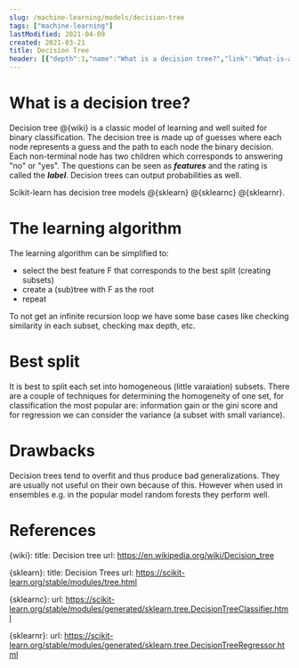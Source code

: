 ```yaml
---
slug: /machine-learning/models/decision-tree
tags: ["machine-learning"]
lastModified: 2021-04-09
created: 2021-03-21
title: Decision Tree
header: [{"depth":1,"name":"What is a decision tree?","link":"What-is-a-decision-tree?"},{"depth":1,"name":"The learning algorithm","link":"The-learning-algorithm"},{"depth":1,"name":"Best split","link":"Best-split"},{"depth":1,"name":"Drawbacks","link":"Drawbacks"},{"depth":1,"name":"References","link":"References"}]
---
```


# What is a decision tree?

Decision tree @{wiki} is a classic model of learning and well suited for binary classification. The decision tree is made up of guesses where each node represents a guess and the path to each node the binary decision. Each non-terminal node has two children which corresponds to answering "no" or "yes". The questions can be seen as **_features_** and the rating is called the **_label_**. Decision trees can output probabilities as well.

Scikit-learn has decision tree models @{sklearn} @{sklearnc} @{sklearnr}.


# The learning algorithm

The learning algorithm can be simplified to:

- select the best feature F that corresponds to the best split (creating subsets)
- create a (sub)tree with F as the root
- repeat

To not get an infinite recursion loop we have some base cases like checking similarity in each subset, checking max depth, etc.

# Best split

It is best to split each set into homogeneous (little varaiation) subsets. There are a couple of techniques for determining the homogeneity of one set, for classification the most popular are: information gain or the gini score and for regression we can consider the variance (a subset with small variance).

# Drawbacks
Decision trees tend to overfit and thus produce bad generalizations. They are usually not useful on their own because of this. However when used in ensembles e.g. in the popular model random forests they perform well.

# References
{wiki}:
    title: Decision tree
    url: https://en.wikipedia.org/wiki/Decision_tree

{sklearn}:
    title: Decision Trees
    url: https://scikit-learn.org/stable/modules/tree.html

{sklearnc}:
    url: https://scikit-learn.org/stable/modules/generated/sklearn.tree.DecisionTreeClassifier.html

{sklearnr}:
    url: https://scikit-learn.org/stable/modules/generated/sklearn.tree.DecisionTreeRegressor.html
